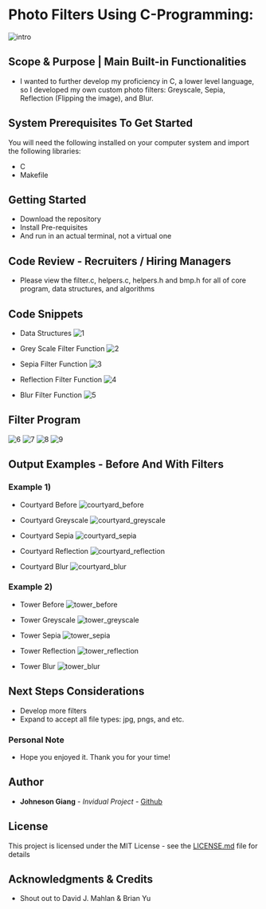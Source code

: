 # Photo Filters Using C-Programming: 

![intro](./filter/images/readme/0_introPic.jpg)


## Scope & Purpose | Main Built-in Functionalities

* I wanted to further develop my proficiency in C, a lower level language, so I developed my own custom photo filters: Greyscale, Sepia, Reflection (Flipping the image), and Blur.

## System Prerequisites To Get Started

You will need the following installed on your computer system and import the following libraries:
* C
* Makefile

## Getting Started

* Download the repository
* Install Pre-requisites
* And run in an actual terminal, not a virtual one

## Code Review - Recruiters / Hiring Managers

* Please view the filter.c, helpers.c, helpers.h and bmp.h for all of core program, data structures, and algorithms

## Code Snippets

* Data Structures
![1](./filter/images/readme/1_dataStructures.png)

* Grey Scale Filter Function
![2](./filter/images/readme/2_greyscale_func.png)

* Sepia Filter Function
![3](./filter/images/readme/3_sepia_func.png)

* Reflection Filter Function
![4](./filter/images/readme/4_reflect_func.png)

* Blur Filter Function
![5](./filter/images/readme/5_blur_func.png)


## Filter Program

![6](./filter/images/readme/6_filter_c1.png)
![7](./filter/images/readme/7_filter_c2.png)
![8](./filter/images/readme/8_filter_c3.png)
![9](./filter/images/readme/9_filter_c4.png)


## Output Examples - Before And With Filters

### Example 1)

* Courtyard Before
![courtyard_before](./filter/images/courtyard.bmp)

* Courtyard Greyscale
![courtyard_greyscale](./filter/images/filtered_images/greyscale_courtyard.bmp)

* Courtyard Sepia
![courtyard_sepia](./filter/images/filtered_images/sepia_courtyard.bmp)

* Courtyard Reflection
![courtyard_reflection](./filter/images/filtered_images/reflection_courtyard.bmp)

* Courtyard Blur
![courtyard_blur](./filter/images/filtered_images/blur_courtyard.bmp)

### Example 2)

* Tower Before
![tower_before](./filter/images/courtyard.bmp)

* Tower Greyscale
![tower_greyscale](./filter/images/filtered_images/greyscale_tower.bmp)

* Tower Sepia
![tower_sepia](./filter/images/filtered_images/sepia_tower.bmp)

* Tower Reflection
![tower_reflection](./filter/images/filtered_images/reflection_tower.bmp)

* Tower Blur
![tower_blur](./filter/images/filtered_images/blur_tower.bmp)



## Next Steps Considerations

* Develop more filters
* Expand to accept all file types: jpg, pngs, and etc.


### Personal Note

* Hope you enjoyed it. Thank you for your time!

## Author

* **Johneson Giang** - *Invidual Project* - [Github](https://github.com/jhustles)

## License

This project is licensed under the MIT License - see the [LICENSE.md](LICENSE.md) file for details

## Acknowledgments & Credits

* Shout out to David J. Mahlan & Brian Yu

